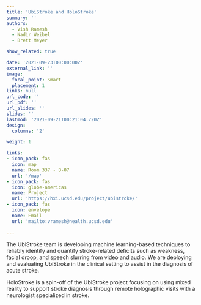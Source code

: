 ```yaml
---
title: 'UbiStroke and HoloStroke'
summary: ''
authors: 
  - Vish Ramesh
  - Nadir Weibel
  - Brett Meyer

show_related: true

date: '2021-09-23T00:00:00Z'
external_link: ''
image:
  focal_point: Smart
  placement: 1
links: null
url_code: ''
url_pdf: ''
url_slides: ''
slides: ''
lastmod: '2021-09-21T00:21:04.720Z'
design:
  columns: '2'

weight: 1

links:
- icon_pack: fas
  icon: map
  name: Room 337 - B-07
  url: '/map'
- icon_pack: fas
  icon: globe-americas
  name: Project
  url: 'https://hxi.ucsd.edu/project/ubistroke/'
- icon_pack: fas
  icon: envelope
  name: Email
  url: 'mailto:vramesh@health.ucsd.edu'
  
---
```

The UbiStroke team is developing machine learning-based techniques to reliably identify and quantify stroke-related deficits such as weakness, facial droop, and speech slurring from video and audio. We are deploying and evaluating UbiStroke in the clinical setting to assist in the diagnosis of acute stroke.

HoloStroke is a spin-off of the UbiStroke project focusing on using mixed reality to support stroke diagnosis through remote holographic visits with a neurologist specialized in stroke.